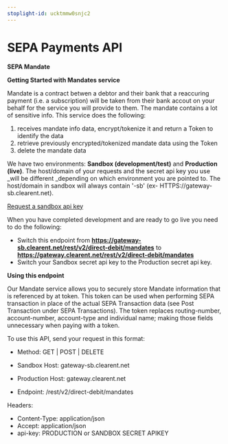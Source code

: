 ```yaml
---
stoplight-id: ucktmmw0snjc2
---
```


# SEPA Payments API

**SEPA Mandate**

**Getting Started with Mandates service**

Mandate is a contract betwen a debtor and their bank that a reaccuring payment (i.e. a subscription) will be taken from their bank accout on your behalf for the service you will provide to them. The mandate contains a lot of sensitive info. This service does the following:

1. receives mandate info data, encrypt/tokenize it and return a Token to identify the data
2. retrieve previously encrypted/tokenized mandate data using the Token
3. delete the mandate data

We have two environments: **Sandbox (development/test)** and **Production (live)**. The host/domain of your requests and the secret api key you use _will be different _depending on which environment you are pointed to. The host/domain in sandbox will always contain &#39;-sb&#39; (ex- HTTPS://gateway-sb.clearent.net).

[Request a sandbox api key](https://developer.clearent.com/index.php/getting-an-api-key/)

When you have completed development and are ready to go live you need to do the following:

- Switch this endpoint from  **https://gateway-sb.clearent.net/rest/v2/direct-debit/mandates** to  **https://gateway.clearent.net/rest/v2/direct-debit/mandates**
- Switch your Sandbox secret api key to the Production secret api key.

**Using this endpoint**

Our Mandate service allows you to securely store Mandate information that is referenced by at token. This token can be used when performing SEPA transaction in place of the actual SEPA Transaction data (see Post Transaction under SEPA Transactions). The token replaces routing-number, account-number, account-type and individual name; making those fields unnecessary when paying with a token.

To use this API, send your request in this format:

- Method: GET | POST | DELETE

- Sandbox Host:  gateway-sb.clearent.net
- Production Host: gateway.clearent.net
- Endpoint: /rest/v2/direct-debit/mandates 

Headers:

- Content-Type: application/json
- Accept: application/json
- api-key: PRODUCTION or SANDBOX SECRET APIKEY
